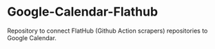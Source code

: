 # Google-Calendar-Flathub

Repository to connect FlatHub (Github Action scrapers) repositories to Google Calendar.
